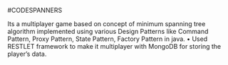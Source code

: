#CODESPANNERS

Its a multiplayer game based on concept of minimum spanning tree algorithm implemented using various Design Patterns like Command Pattern, 
Proxy Pattern, State Pattern, Factory Pattern in java.
•	Used RESTLET framework to make it multiplayer with MongoDB for storing the player’s data.
